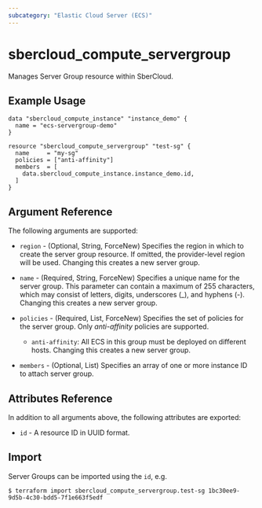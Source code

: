 ```yaml
---
subcategory: "Elastic Cloud Server (ECS)"
---
```


# sbercloud_compute_servergroup

Manages Server Group resource within SberCloud.

## Example Usage

```hcl
data "sbercloud_compute_instance" "instance_demo" {
  name = "ecs-servergroup-demo"
}

resource "sbercloud_compute_servergroup" "test-sg" {
  name     = "my-sg"
  policies = ["anti-affinity"]
  members  = [
    data.sbercloud_compute_instance.instance_demo.id,
  ]
}
```

## Argument Reference

The following arguments are supported:

* `region` - (Optional, String, ForceNew) Specifies the region in which to create the server group resource. If omitted,
  the provider-level region will be used. Changing this creates a new server group.

* `name` - (Required, String, ForceNew) Specifies a unique name for the server group. This parameter can contain a
  maximum of 255 characters, which may consist of letters, digits, underscores (_), and hyphens (-). Changing this
  creates a new server group.

* `policies` - (Required, List, ForceNew) Specifies the set of policies for the server group. Only *anti-affinity*
  policies are supported.

    + `anti-affinity`: All ECS in this group must be deployed on different hosts. Changing this creates a new server
      group.

* `members` - (Optional, List) Specifies an array of one or more instance ID to attach server group.

## Attributes Reference

In addition to all arguments above, the following attributes are exported:

* `id` - A resource ID in UUID format.

## Import

Server Groups can be imported using the `id`, e.g.

```
$ terraform import sbercloud_compute_servergroup.test-sg 1bc30ee9-9d5b-4c30-bdd5-7f1e663f5edf
```
